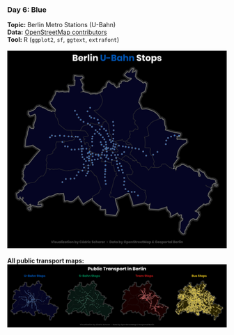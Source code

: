 ### Day 6: Blue
**Topic:** Berlin Metro Stations (U-Bahn)
<br>
**Data:** [OpenStreetMap contributors](https://www.openstreetmap.org/)
<br>
**Tool:** R (`ggplot2`, `sf`, `ggtext`, `extrafont`)
<br><br>
![./Day06_Blue/Blue_BerlinMetro.png](https://raw.githubusercontent.com/Z3tt/30DayMapChallenge/master/contributions/Day06_Blue/Blue_BerlinMetro.png)
<br><br>
**All public transport maps:**
<br>
![./Day09_Yellow/BlueRedGreenYellow_BerlinPublicTransport.png](https://raw.githubusercontent.com/Z3tt/30DayMapChallenge/master/contributions/Day09_Yellow/BlueRedGreenYellow_BerlinPublicTransport.png)
